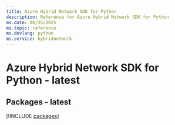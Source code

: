 ```yaml
---
title: Azure Hybrid Network SDK for Python
description: Reference for Azure Hybrid Network SDK for Python
ms.date: 06/25/2025
ms.topic: reference
ms.devlang: python
ms.service: hybridnetwork
---
```

# Azure Hybrid Network SDK for Python - latest
## Packages - latest
[!INCLUDE [packages](hybrid-network-index.md)]